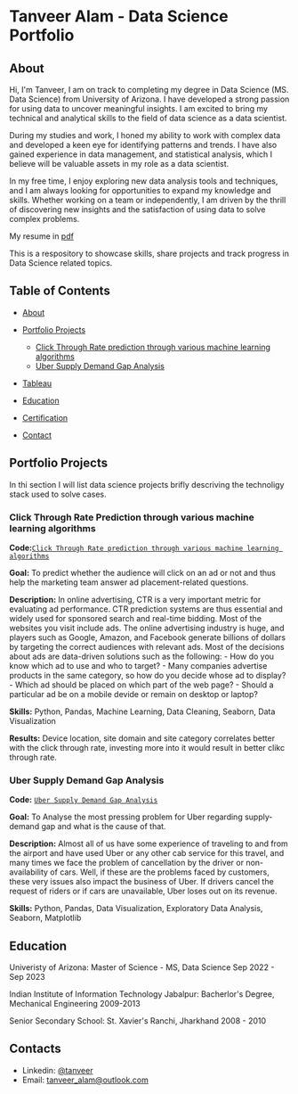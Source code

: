 # Tanveer Alam - Data Science Portfolio
## About
Hi, I'm Tanveer, I am on track to completing my degree in Data Science (MS. Data Science) from University of Arizona. I have developed a strong passion for using data to uncover meaningful insights. I am excited to bring my technical and analytical skills to the field of data science as a data scientist.

During my studies and work, I honed my ability to work with complex data and developed a keen eye for identifying patterns and trends. I have also gained experience in data management, and statistical analysis, which I believe will be valuable assets in my role as a data scientist.

In my free time, I enjoy exploring new data analysis tools and techniques, and I am always looking for opportunities to expand my knowledge and skills. Whether working on a team or independently, I am driven by the thrill of discovering new insights and the satisfaction of using data to solve complex problems.

My resume in [pdf](https://github.com/tanvcodes/Data-Analysis-Portfolio/blob/main/Tanveer_resume.pdf)

This is a respository to showcase skills, share projects and track progress in Data Science related topics.

## Table of Contents
- [About](https://github.com/tanvcodes/Data-Analysis-Portfolio/blob/main/README.md#about)
- [Portfolio Projects](https://github.com/tanvcodes/Data-Analysis-Portfolio/blob/main/README.md#Portfolio-Projects)
    - [Click Through Rate prediction through various machine learning algorithms](https://github.com/tanvcodes/Data-Analysis-Portfolio/blob/main/README.md#Click-Through-Rate-Prediction-through-various-machine-learning-algorithms)
    - [Uber Supply Demand Gap Analysis](https://github.com/tanvcodes/Data-Analysis-Portfolio/blob/main/README.md#Uber-Supply-Demand-Gap-Analysis)
- [Tableau](https://public.tableau.com/app/profile/tanveer.alam)

- [Education](https://github.com/tanvcodes/Data-Analysis-Portfolio/blob/main/README.md#Education)
- [Certification](https://github.com/tanvcodes/Data-Analysis-Portfolio/blob/main/README.md#Certification)
- [Contact](https://github.com/tanvcodes/Data-Analysis-Portfolio/blob/main/README.md#Contact)

## Portfolio Projects
In thi section I will list data science projects brifly descriving the technoligy stack used to solve cases.

### Click Through Rate Prediction through various machine learning algorithms
**Code:**[`Click Through Rate prediction through various machine learning algorithms`](https://github.com/tanvcodes/PortfolioProjects/blob/main/CTR_Prediction.ipynb)

**Goal:** To predict whether the audience will click on an ad or not and thus help the marketing team answer ad placement-related questions.

**Description:** In online advertising, CTR is a very important metric for evaluating ad performance. CTR prediction systems are thus essential and widely used for sponsored search and real-time bidding.
  Most of the websites you visit include ads. The online advertising industry is huge, and players such as Google, Amazon, and Facebook generate billions of dollars by targeting the correct audiences with relevant ads. Most of the decisions about ads are data-driven solutions such as the following: 
      - How do you know which ad to use and who to target?
      - Many companies advertise products in the same category, so how do you decide whose ad to display?
      - Which ad should be placed on which part of the web page?
      - Should a particular ad be on a mobile devide or remain on desktop or laptop?
    
**Skills:** Python, Pandas, Machine Learning, Data Cleaning, Seaborn, Data Visualization

**Results:** Device location, site domain and site category correlates better with the click through rate, investing more into it would result in better clikc through rate.

### Uber Supply Demand Gap Analysis
**Code:** [`Uber Supply Demand Gap Analysis`](https://github.com/tanvcodes/PortfolioProjects/blob/main/Uber%20Supply%20Demand%20Gap.ipynb)

**Goal:** To Analyse the most pressing problem for Uber regarding supply-demand gap and what is the cause of that.

**Description:** Almost all of us have some experience of traveling to and from the airport and have used Uber or any other cab service for this travel, and many times we face the problem of cancellation by the driver or non-availability of cars.
Well, if these are the problems faced by customers, these very issues also impact the business of Uber. If drivers cancel the request of riders or if cars are unavailable, Uber loses out on its revenue.

**Skills:** Python, Pandas, Data Visualization, Exploratory Data Analysis, Seaborn, Matplotlib

## Education
Univeristy of Arizona:
Master of Science - MS, Data Science
Sep 2022 - Sep 2023

Indian Institute of Information Technology Jabalpur:
Bacherlor's Degree, Mechanical Engineering
2009-2013

Senior Secondary School:
St. Xavier's Ranchi, Jharkhand
2008 - 2010

## Contacts
- Linkedin: [@tanveer](https://www.linkedin.com/in/tanveer-alam-a827161a/)
- Email: tanveer_alam@outlook.com

